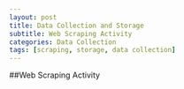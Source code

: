```yaml
---
layout: post
title: Data Collection and Storage
subtitle: Web Scraping Activity
categories: Data Collection
tags: [scraping, storage, data collection]
---
```


##Web Scraping Activity
